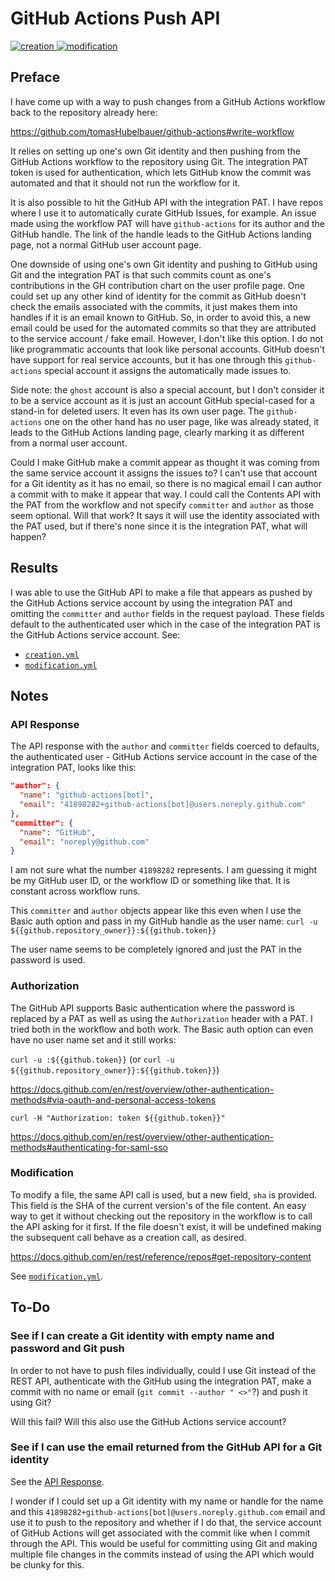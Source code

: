 # GitHub Actions Push API

[
  ![creation](https://github.com/TomasHubelbauer/github-actions-push-api/actions/workflows/creation.yml/badge.svg)
](https://github.com/TomasHubelbauer/github-actions-push-api/actions/workflows/creation.yml)
[
  ![modification](https://github.com/TomasHubelbauer/github-actions-push-api/actions/workflows/modification.yml/badge.svg)
](https://github.com/TomasHubelbauer/github-actions-push-api/actions/workflows/modification.yml)

## Preface

I have come up with a way to push changes from a GitHub Actions workflow back to
the repository already here:

https://github.com/tomasHubelbauer/github-actions#write-workflow

It relies on setting up one's own Git identity and then pushing from the GitHub
Actions workflow to the repository using Git. The integration PAT token is used
for authentication, which lets GitHub know the commit was automated and that it
should not run the workflow for it.

It is also possible to hit the GitHub API with the integration PAT. I have repos
where I use it to automatically curate GitHub Issues, for example. An issue made
using the workflow PAT will have `github-actions` for its author and the GitHub
handle. The link of the handle leads to the GitHub Actions landing page, not a
normal GitHub user account page.

One downside of using one's own Git identity and pushing to GitHub using Git and
the integration PAT is that such commits count as one's contributions in the GH
contribution chart on the user profile page. One could set up any other kind of
identity for the commit as GitHub doesn't check the emails associated with the
commits, it just makes them into handles if it is an email known to GitHub. So,
in order to avoid this, a new email could be used for the automated commits so
that they are attributed to the service account / fake email. However, I don't
like this option. I do not like programmatic accounts that look like personal
accounts. GitHub doesn't have support for real service accounts, but it has one
through this `github-actions` special account it assigns the automatically made
issues to.

Side note: the `ghost` account is also a special account, but I don't consider
it to be a service account as it is just an account GitHub special-cased for a
stand-in for deleted users. It even has its own user page. The `github-actions`
one on the other hand has no user page, like was already stated, it leads to the
GitHub Actions landing page, clearly marking it as different from a normal user
account.

Could I make GitHub make a commit appear as thought it was coming from the same
service account it assigns the issues to? I can't use that account for a Git
identity as it has no email, so there is no magical email I can author a commit
with to make it appear that way. I could call the Contents API with the PAT from
the workflow and not specify `committer` and `author` as those seem optional.
Will that work? It says it will use the identity associated with the PAT used,
but if there's none since it is the integration PAT, what will happen?

## Results

I was able to use the GitHub API to make a file that appears as pushed by the
GitHub Actions service account by using the integration PAT and omitting the
`committer` and `author` fields in the request payload. These fields default to
the authenticated user which in the case of the integration PAT is the GitHub
Actions service account. See:

- [`creation.yml`](https://github.com/TomasHubelbauer/github-actions-push-api/actions/workflows/creation.yml)
- [`modification.yml`](https://github.com/TomasHubelbauer/github-actions-push-api/actions/workflows/modification.yml)

## Notes

### API Response

The API response with the `author` and `committer` fields coerced to defaults,
the authenticated user - GitHub Actions service account in the case of the
integration PAT, looks like this:

```json
"author": {
  "name": "github-actions[bot]",
  "email": "41898282+github-actions[bot]@users.noreply.github.com"
},
"committer": {
  "name": "GitHub",
  "email": "noreply@github.com"
}
```

I am not sure what the number `41898282` represents. I am guessing it might be
my GitHub user ID, or the workflow ID or something like that. It is constant
across workflow runs.

This `committer` and `author` objects appear like this even when I use the Basic
auth option and pass in my GitHub handle as the user name:
`curl -u ${{github.repository_owner}}:${{github.token}}`

The user name seems to be completely ignored and just the PAT in the password is
used.

### Authorization

The GitHub API supports Basic authentication where the password is replaced by a
PAT as well as using the `Authorization` header with a PAT. I tried both in the
workflow and both work. The Basic auth option can even have no user name set and
it still works:

`curl -u :${{github.token}}`
(or `curl -u ${{github.repository_owner}}:${{github.token}}`)

https://docs.github.com/en/rest/overview/other-authentication-methods#via-oauth-and-personal-access-tokens

`curl -H "Authorization: token ${{github.token}}"`

https://docs.github.com/en/rest/overview/other-authentication-methods#authenticating-for-saml-sso

### Modification

To modify a file, the same API call is used, but a new field, `sha` is provided.
This field is the SHA of the current version's of the file content. An easy way
to get it without checking out the repository in the workflow is to call the API
asking for it first. If the file doesn't exist, it will be undefined making the
subsequent call behave as a creation call, as desired.

https://docs.github.com/en/rest/reference/repos#get-repository-content

See [`modification.yml`](https://github.com/TomasHubelbauer/github-actions-push-api/actions/workflows/modification.yml).

## To-Do

### See if I can create a Git identity with empty name and password and Git push

In order to not have to push files individually, could I use Git instead of the
REST API, authenticate with the GitHub using the integration PAT, make a commit
with no name or email (`git commit --author " <>"`?) and push it using Git?

Will this fail? Will this also use the GitHub Actions service account?

### See if I can use the email returned from the GitHub API for a Git identity

See the [API Response](#api-response).

I wonder if I could set up a Git identity with my name or handle for the name
and this `41898282+github-actions[bot]@users.noreply.github.com` email and use
it to push to the repository and whether if I do that, the service account of
GitHub Actions will get associated with the commit like when I commit through
the API. This would be useful for committing using Git and making multiple file
changes in the commits instead of using the API which would be clunky for this.
